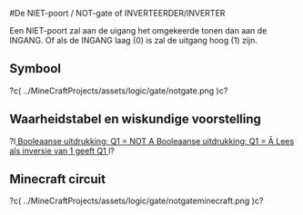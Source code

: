 #De NIET-poort / NOT-gate of INVERTEERDER/INVERTER

Een NIET-poort zal aan de uigang het omgekeerde tonen dan aan de INGANG. 
Of als de INGANG laag (0) is zal de uitgang hoog (1) zijn.

## Symbool

?c(
../MineCraftProjects/assets/logic/gate/notgate.png
)c?

## Waarheidstabel en wiskundige voorstelling

?l[
Booleaanse uitdrukking: Q1 = NOT A 
Booleaanse uitdrukking: Q1 = Ā
Lees als inversie van 1 geeft Q1
](
../MineCraftProjects/assets/logic/gate/notgatetruthtable.png
)l?

## Minecraft circuit
?c(
../MineCraftProjects/assets/logic/gate/notgateminecraft.png
)c?
